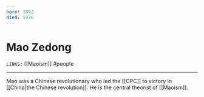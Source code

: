 ```yaml
---
born: 1893
died: 1976
---
```

# Mao Zedong
`LINKS:` [[Maoism]] 
#people 

---
Mao was a Chinese revolutionary who led the [[CPC]] to victory in [[China|the Chinese revolution]]. He is the central theorist of [[Maoism]]. 
